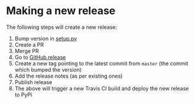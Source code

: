 # Making a new release

The following steps will create a new release:

1. Bump version in [setup.py](./setup.py)
2. Create a PR
3. Merge PR
4. Go to [GitHub release](https://github.com/freelancer/freelancer-sdk-python/releases/new)
5. Create a new tag pointing to the latest commit from `master` (the commit which bumped the version)
6. Add the release notes (as per existing ones)
7. Publish release
8. The above will trigger a new Travis CI build and deploy the new release to PyPi
